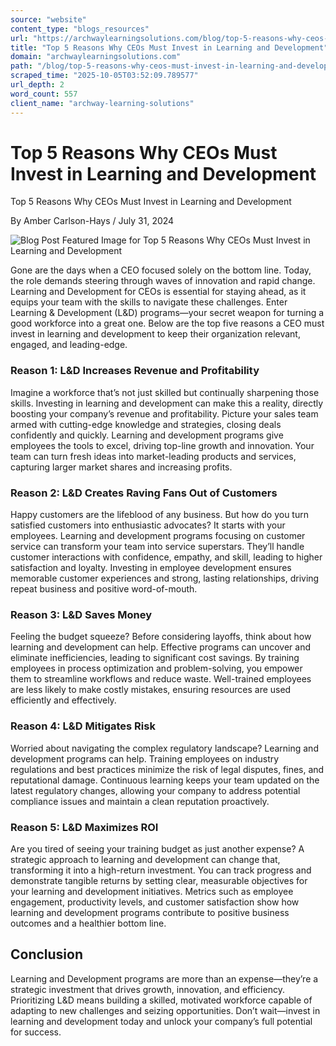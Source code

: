 ```yaml
---
source: "website"
content_type: "blogs_resources"
url: "https://archwaylearningsolutions.com/blog/top-5-reasons-why-ceos-must-invest-in-learning-and-development/"
title: "Top 5 Reasons Why CEOs Must Invest in Learning and Development"
domain: "archwaylearningsolutions.com"
path: "/blog/top-5-reasons-why-ceos-must-invest-in-learning-and-development/"
scraped_time: "2025-10-05T03:52:09.789577"
url_depth: 2
word_count: 557
client_name: "archway-learning-solutions"
---
```


# Top 5 Reasons Why CEOs Must Invest in Learning and Development

Top 5 Reasons Why CEOs Must Invest in Learning and Development

By Amber Carlson-Hays / July 31, 2024

![Blog Post Featured Image for Top 5 Reasons Why CEOs Must Invest in Learning and Development](https://archwaylearningsolutions.com/bc/wp-content/uploads/Why-CEOs-Must-Invest-in-Learning-and-Development.png)

Gone are the days when a CEO focused solely on the bottom line. Today, the role demands steering through waves of innovation and rapid change. Learning and Development for CEOs is essential for staying ahead, as it equips your team with the skills to navigate these challenges. Enter Learning & Development (L&D) programs—your secret weapon for turning a good workforce into a great one. Below are the top five reasons a CEO must invest in learning and development to keep their organization relevant, engaged, and leading-edge.

### Reason 1: L&D Increases Revenue and Profitability

Imagine a workforce that’s not just skilled but continually sharpening those skills. Investing in learning and development can make this a reality, directly boosting your company’s revenue and profitability. Picture your sales team armed with cutting-edge knowledge and strategies, closing deals confidently and quickly. Learning and development programs give employees the tools to excel, driving top-line growth and innovation. Your team can turn fresh ideas into market-leading products and services, capturing larger market shares and increasing profits.

### Reason 2: L&D Creates Raving Fans Out of Customers

Happy customers are the lifeblood of any business. But how do you turn satisfied customers into enthusiastic advocates? It starts with your employees. Learning and development programs focusing on customer service can transform your team into service superstars. They’ll handle customer interactions with confidence, empathy, and skill, leading to higher satisfaction and loyalty. Investing in employee development ensures memorable customer experiences and strong, lasting relationships, driving repeat business and positive word-of-mouth.

### Reason 3: L&D Saves Money

Feeling the budget squeeze? Before considering layoffs, think about how learning and development can help. Effective programs can uncover and eliminate inefficiencies, leading to significant cost savings. By training employees in process optimization and problem-solving, you empower them to streamline workflows and reduce waste. Well-trained employees are less likely to make costly mistakes, ensuring resources are used efficiently and effectively.

### Reason 4: L&D Mitigates Risk

Worried about navigating the complex regulatory landscape? Learning and development programs can help. Training employees on industry regulations and best practices minimize the risk of legal disputes, fines, and reputational damage. Continuous learning keeps your team updated on the latest regulatory changes, allowing your company to address potential compliance issues and maintain a clean reputation proactively.

### Reason 5: L&D Maximizes ROI

Are you tired of seeing your training budget as just another expense? A strategic approach to learning and development can change that, transforming it into a high-return investment. You can track progress and demonstrate tangible returns by setting clear, measurable objectives for your learning and development initiatives. Metrics such as employee engagement, productivity levels, and customer satisfaction show how learning and development programs contribute to positive business outcomes and a healthier bottom line.

## Conclusion

Learning and Development programs are more than an expense—they’re a strategic investment that drives growth, innovation, and efficiency. Prioritizing L&D means building a skilled, motivated workforce capable of adapting to new challenges and seizing opportunities. Don’t wait—invest in learning and development today and unlock your company’s full potential for success.